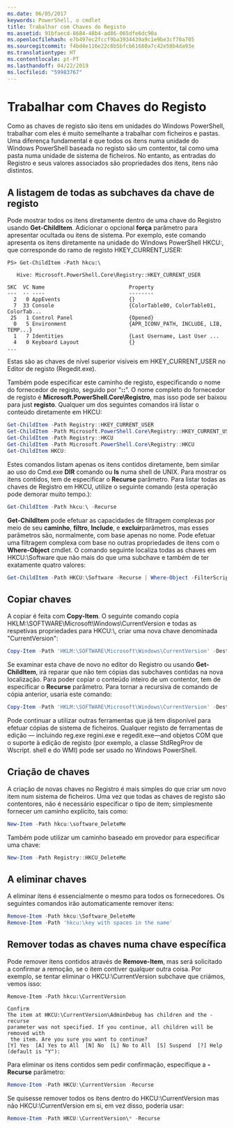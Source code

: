 ```yaml
---
ms.date: 06/05/2017
keywords: PowerShell, o cmdlet
title: Trabalhar com Chaves do Registo
ms.assetid: 91bfaecd-8684-48b4-ad86-065dfe6dc90a
ms.openlocfilehash: e7b497ec2fccf9ba3934439a9c1e9be3cf70a705
ms.sourcegitcommit: f4bd4e116e22c8b5bfcb61680a7c42e58b4da93e
ms.translationtype: HT
ms.contentlocale: pt-PT
ms.lasthandoff: 04/22/2019
ms.locfileid: "59983767"
---
```

# <a name="working-with-registry-keys"></a>Trabalhar com Chaves do Registo

Como as chaves de registo são itens em unidades do Windows PowerShell, trabalhar com eles é muito semelhante a trabalhar com ficheiros e pastas. Uma diferença fundamental é que todos os itens numa unidade do Windows PowerShell baseada no registo são um contentor, tal como uma pasta numa unidade de sistema de ficheiros. No entanto, as entradas do Registro e seus valores associados são propriedades dos itens, itens não distintos.

## <a name="listing-all-subkeys-of-a-registry-key"></a>A listagem de todas as subchaves da chave de registo

Pode mostrar todos os itens diretamente dentro de uma chave do Registro usando **Get-ChildItem**. Adicionar o opcional **força** parâmetro para apresentar ocultada ou itens de sistema. Por exemplo, este comando apresenta os itens diretamente na unidade do Windows PowerShell HKCU:, que corresponde do ramo de registo HKEY_CURRENT_USER:

```
PS> Get-ChildItem -Path hkcu:\

   Hive: Microsoft.PowerShell.Core\Registry::HKEY_CURRENT_USER

SKC  VC Name                           Property
---  -- ----                           --------
  2   0 AppEvents                      {}
  7  33 Console                        {ColorTable00, ColorTable01, ColorTab...
 25   1 Control Panel                  {Opened}
  0   5 Environment                    {APR_ICONV_PATH, INCLUDE, LIB, TEMP...}
  1   7 Identities                     {Last Username, Last User ...
  4   0 Keyboard Layout                {}
...
```

Estas são as chaves de nível superior visíveis em HKEY_CURRENT_USER no Editor de registo (Regedit.exe).

Também pode especificar este caminho de registo, especificando o nome do fornecedor de registo, seguido por "**::**". O nome completo do fornecedor de registo é **Microsoft.PowerShell.Core\\Registro**, mas isso pode ser baixou para just **registo**. Qualquer um dos seguintes comandos irá listar o conteúdo diretamente em HKCU:

```powershell
Get-ChildItem -Path Registry::HKEY_CURRENT_USER
Get-ChildItem -Path Microsoft.PowerShell.Core\Registry::HKEY_CURRENT_USER
Get-ChildItem -Path Registry::HKCU
Get-ChildItem -Path Microsoft.PowerShell.Core\Registry::HKCU
Get-ChildItem HKCU:
```

Estes comandos listam apenas os itens contidos diretamente, bem similar ao uso do Cmd.exe **DIR** comando ou **ls** numa shell de UNIX. Para mostrar os itens contidos, tem de especificar o **Recurse** parâmetro. Para listar todas as chaves de Registro em HKCU, utilize o seguinte comando (esta operação pode demorar muito tempo.):

```powershell
Get-ChildItem -Path hkcu:\ -Recurse
```

**Get-ChildItem** pode efetuar as capacidades de filtragem complexas por meio de seu **caminho**, **filtro**, **Include**, e **excluir**parâmetros, mas esses parâmetros são, normalmente, com base apenas no nome. Pode efetuar uma filtragem complexa com base no outras propriedades de itens com o **Where-Object** cmdlet. O comando seguinte localiza todas as chaves em HKCU:\\Software que não mais do que uma subchave e também de ter exatamente quatro valores:

```powershell
Get-ChildItem -Path HKCU:\Software -Recurse | Where-Object -FilterScript {($_.SubKeyCount -le 1) -and ($_.ValueCount -eq 4) }
```

## <a name="copying-keys"></a>Copiar chaves

A copiar é feita com **Copy-Item**. O seguinte comando copia HKLM:\\SOFTWARE\\Microsoft\\Windows\\CurrentVersion e todas as respetivas propriedades para HKCU:\\, criar uma nova chave denominada "CurrentVersion":

```powershell
Copy-Item -Path 'HKLM:\SOFTWARE\Microsoft\Windows\CurrentVersion' -Destination hkcu:
```

Se examinar esta chave de novo no editor do Registro ou usando **Get-ChildItem**, irá reparar que não tem cópias das subchaves contidas na nova localização. Para poder copiar o conteúdo inteiro de um contentor, tem de especificar o **Recurse** parâmetro. Para tornar a recursiva de comando de cópia anterior, usaria este comando:

```powershell
Copy-Item -Path 'HKLM:\SOFTWARE\Microsoft\Windows\CurrentVersion' -Destination hkcu: -Recurse
```

Pode continuar a utilizar outras ferramentas que já tem disponível para efetuar cópias de sistema de ficheiros. Qualquer registo de ferramentas de edição — incluindo reg.exe regini.exe e regedit.exe—and objetos COM que o suporte à edição de registo (por exemplo, a classe StdRegProv de Wscript. shell e do WMI) pode ser usado no Windows PowerShell.

## <a name="creating-keys"></a>Criação de chaves

A criação de novas chaves no Registro é mais simples do que criar um novo item num sistema de ficheiros. Uma vez que todas as chaves de registo são contentores, não é necessário especificar o tipo de item; simplesmente fornecer um caminho explícito, tais como:

```powershell
New-Item -Path hkcu:\software_DeleteMe
```

Também pode utilizar um caminho baseado em provedor para especificar uma chave:

```powershell
New-Item -Path Registry::HKCU_DeleteMe
```

## <a name="deleting-keys"></a>A eliminar chaves

A eliminar itens é essencialmente o mesmo para todos os fornecedores. Os seguintes comandos irão automaticamente remover itens:

```powershell
Remove-Item -Path hkcu:\Software_DeleteMe
Remove-Item -Path 'hkcu:\key with spaces in the name'
```

## <a name="removing-all-keys-under-a-specific-key"></a>Remover todas as chaves numa chave específica

Pode remover itens contidos através de **Remove-Item**, mas será solicitado a confirmar a remoção, se o item contiver qualquer outra coisa. Por exemplo, se tentar eliminar o HKCU:\\CurrentVersion subchave que criámos, vemos isso:

```
Remove-Item -Path hkcu:\CurrentVersion

Confirm
The item at HKCU:\CurrentVersion\AdminDebug has children and the -recurse
parameter was not specified. If you continue, all children will be removed with
 the item. Are you sure you want to continue?
[Y] Yes  [A] Yes to All  [N] No  [L] No to All  [S] Suspend  [?] Help
(default is "Y"):
```

Para eliminar os itens contidos sem pedir confirmação, especifique a **-Recurse** parâmetro:

```powershell
Remove-Item -Path HKCU:\CurrentVersion -Recurse
```

Se quisesse remover todos os itens dentro do HKCU:\\CurrentVersion mas não HKCU:\\CurrentVersion em si, em vez disso, poderia usar:

```powershell
Remove-Item -Path HKCU:\CurrentVersion\* -Recurse
```